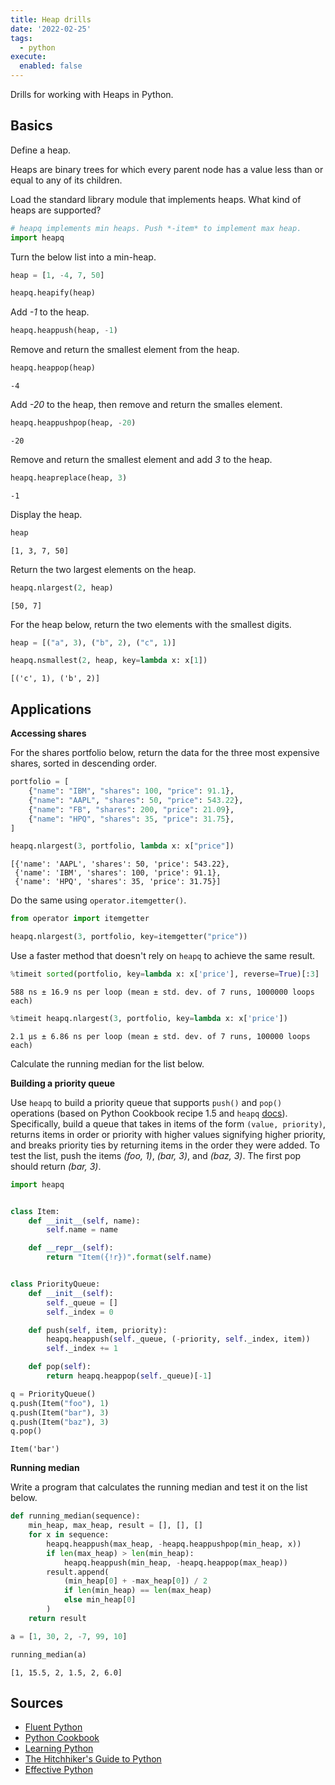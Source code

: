 ```yaml
---
title: Heap drills
date: '2022-02-25'
tags:
  - python
execute:
  enabled: false
---
```



Drills for working with Heaps in Python.

## Basics

Define a heap.

Heaps are binary trees for which every parent node has a value less than or equal to any of its children.

Load the standard library module that implements heaps. What kind of heaps are supported?

``` python
# heapq implements min heaps. Push *-item* to implement max heap.
import heapq
```

Turn the below list into a min-heap.

``` python
heap = [1, -4, 7, 50]
```

``` python
heapq.heapify(heap)
```

Add *-1* to the heap.

``` python
heapq.heappush(heap, -1)
```

Remove and return the smallest element from the heap.

``` python
heapq.heappop(heap)
```

    -4

Add *-20* to the heap, then remove and return the smalles element.

``` python
heapq.heappushpop(heap, -20)
```

    -20

Remove and return the smallest element and add *3* to the heap.

``` python
heapq.heapreplace(heap, 3)
```

    -1

Display the heap.

``` python
heap
```

    [1, 3, 7, 50]

Return the two largest elements on the heap.

``` python
heapq.nlargest(2, heap)
```

    [50, 7]

For the heap below, return the two elements with the smallest digits.

``` python
heap = [("a", 3), ("b", 2), ("c", 1)]
```

``` python
heapq.nsmallest(2, heap, key=lambda x: x[1])
```

    [('c', 1), ('b', 2)]

## Applications

**Accessing shares**

For the shares portfolio below, return the data for the three most expensive shares, sorted in descending order.

``` python
portfolio = [
    {"name": "IBM", "shares": 100, "price": 91.1},
    {"name": "AAPL", "shares": 50, "price": 543.22},
    {"name": "FB", "shares": 200, "price": 21.09},
    {"name": "HPQ", "shares": 35, "price": 31.75},
]
```

``` python
heapq.nlargest(3, portfolio, lambda x: x["price"])
```

    [{'name': 'AAPL', 'shares': 50, 'price': 543.22},
     {'name': 'IBM', 'shares': 100, 'price': 91.1},
     {'name': 'HPQ', 'shares': 35, 'price': 31.75}]

Do the same using `operator.itemgetter()`.

``` python
from operator import itemgetter

heapq.nlargest(3, portfolio, key=itemgetter("price"))
```

Use a faster method that doesn't rely on `heapq` to achieve the same result.

``` python
%timeit sorted(portfolio, key=lambda x: x['price'], reverse=True)[:3]
```

    588 ns ± 16.9 ns per loop (mean ± std. dev. of 7 runs, 1000000 loops each)

``` python
%timeit heapq.nlargest(3, portfolio, key=lambda x: x['price'])
```

    2.1 µs ± 6.86 ns per loop (mean ± std. dev. of 7 runs, 100000 loops each)

Calculate the running median for the list below.

**Building a priority queue**

Use `heapq` to build a priority queue that supports `push()` and `pop()` operations (based on Python Cookbook recipe 1.5 and `heapq` [docs](https://docs.python.org/3/library/heapq.html)). Specifically, build a queue that takes in items of the form `(value, priority)`, returns items in order or priority with higher values signifying higher priority, and breaks priority ties by returning items in the order they were added. To test the list, push the items *(foo, 1)*, *(bar, 3)*, and *(baz, 3)*. The first pop should return *(bar, 3)*.

``` python
import heapq


class Item:
    def __init__(self, name):
        self.name = name

    def __repr__(self):
        return "Item({!r})".format(self.name)


class PriorityQueue:
    def __init__(self):
        self._queue = []
        self._index = 0

    def push(self, item, priority):
        heapq.heappush(self._queue, (-priority, self._index, item))
        self._index += 1

    def pop(self):
        return heapq.heappop(self._queue)[-1]
```

``` python
q = PriorityQueue()
q.push(Item("foo"), 1)
q.push(Item("bar"), 3)
q.push(Item("baz"), 3)
q.pop()
```

    Item('bar')

**Running median**

Write a program that calculates the running median and test it on the list below.

``` python
def running_median(sequence):
    min_heap, max_heap, result = [], [], []
    for x in sequence:
        heapq.heappush(max_heap, -heapq.heappushpop(min_heap, x))
        if len(max_heap) > len(min_heap):
            heapq.heappush(min_heap, -heapq.heappop(max_heap))
        result.append(
            (min_heap[0] + -max_heap[0]) / 2
            if len(min_heap) == len(max_heap)
            else min_heap[0]
        )
    return result
```

``` python
a = [1, 30, 2, -7, 99, 10]

running_median(a)
```

    [1, 15.5, 2, 1.5, 2, 6.0]

## Sources

-   [Fluent Python](https://www.oreilly.com/library/view/fluent-python/9781491946237/)
-   [Python Cookbook](https://www.oreilly.com/library/view/python-cookbook-3rd/9781449357337/)
-   [Learning Python](https://www.oreilly.com/library/view/learning-python-5th/9781449355722/)
-   [The Hitchhiker's Guide to Python](https://docs.python-guide.org/writing/structure/)
-   [Effective Python](https://effectivepython.com)
